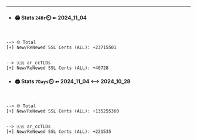 

---
- #### 🖨️ **Stats** `24Hr`⏲️ ➼ 2024_11_04
```console


--> 🌐 Total
[+] New/ReNewed SSL Certs (ALL): +23715501


--> 🇦🇷 ar_ccTLDs
[+] New/ReNewed SSL Certs (ALL): +40728

```

- #### 🖨️ **Stats** `7Days`⏲️ ➼ 2024_11_04 <--> 2024_10_28
```console


--> 🌐 Total
[+] New/ReNewed SSL Certs (ALL): +135255360


--> 🇦🇷 ar_ccTLDs
[+] New/ReNewed SSL Certs (ALL): +221535

```

